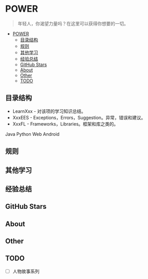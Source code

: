 # POWER

> 年轻人，你渴望力量吗？在这里可以获得你想要的一切。

- [POWER](#power)
    - [目录结构](#%E7%9B%AE%E5%BD%95%E7%BB%93%E6%9E%84)
    - [规则](#%E8%A7%84%E5%88%99)
    - [其他学习](#%E5%85%B6%E4%BB%96%E5%AD%A6%E4%B9%A0)
    - [经验总结](#%E7%BB%8F%E9%AA%8C%E6%80%BB%E7%BB%93)
    - [GitHub Stars](#github-stars)
    - [About](#about)
    - [Other](#other)
    - [TODO](#todo)

## 目录结构

- LearnXxx - 对该项的学习知识总结。
- XxxEES - Exceptions，Errors，Suggestion。异常，错误和建议。
- XxxFL - Frameworks，Libraries。框架和库之类的。

Java  Python  Web  Android

## 规则

## 其他学习

## 经验总结

## GitHub Stars

## About

## Other

## TODO

- [ ] 人物故事系列